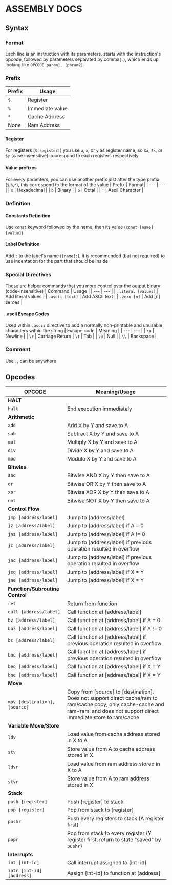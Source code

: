 # ASSEMBLY DOCS

## Syntax

### Format
Each line is an instruction with its parameters. starts with the instruction's opcode, followed by
parameters separated by comma(`,`), which ends up looking like `OPCODE param1, [param2]`

### Prefix
| Prefix | Usage |
| --- | --- |
| `$` | Register |
| `%` | Immediate value |
| `*` | Cache Address |
| None | Ram Address

#### Register
For registers (`$[register]`) you use `a`, `x`, or `y` as register name, so `$a`, `$x`, or `$y` (case insensitive) coorespond to each registers respectively

#### Value prefixes
For every paramters, you can use another prefix just after the type prefix (`$`,`%`,`*`), this correspond
to the format of the value
| Prefix | Format|
| --- | --- |
| `x` | Hexadecimal |
| `b` | Binary |
| `o` | Octal |
| `'` | Ascii Character |

### Definition
#### Constants Definition
Use `const` keyword followed by the name, then its value (`const [name] [value]`)

#### Label Definition
Add `:` to the label's name (`[name]:`), it is recommended (but not required) to use indentation for the part that should
be inside

### Special Directives
These are helper commands that you more control over the output binary (code-insensitive)
| Command | Usage |
| --- | --- |
| `.literal [values]` | Add literal values |
| `.ascii [text]` | Add ASCII text |
| `.zero [n]` | Add [n] zeroes |

#### .ascii Escape Codes
Used within `.ascii` directive to add a normally non-printable and unusable characters within the string
| Escape code | Meaning |
| --- | --- |
| `\n` | Newline |
| `\r` | Carriage Return
| `\t` | Tab |
| `\0` | Null |
| `\\` | Backspace |

### Comment
Use `;`, can be anywhere

## Opcodes
| OPCODE | Meaning/Usage |
| --- | --- |
| **HALT** |
| `halt` | End execution immediately |
| **Arithmetic** |
| `add` | Add X by Y and save to A |
| `sub` | Subtract X by Y and save to A |
| `mul` | Multiply X by Y and save to A |
| `div` | Divide X by Y and save to A |
| `mod` | Modulo X by Y and save to A |
| **Bitwise** |
| `and` | Bitwise AND X by Y then save to A |
| `or` | Bitwise OR X by Y then save to A |
| `xor` | Bitwise XOR X by Y then save to A |
| `not` | Bitwise NOT X by Y then save to A |
| **Control Flow** |
| `jmp [address/label]` | Jump to [address/label] |
| `jz [address/label]` | Jump to [address/label] if A = 0 |
| `jnz [address/label]` | Jump to [address/label] if A != 0 |
| `jc [address/label]` | Jump to [address/label] if previous operation resulted in overflow |
| `jnc [address/label]` | Jump to [address/label] if previous operation resulted in overflow |
| `jeq [address/label]` | Jump to [address/label] if X = Y |
| `jne [address/label]` | Jump to [address/label] if X = Y |
| **Function/Subroutine Control** |
| `ret` | Return from function |
| `call [address/label]` | Call function at [address/label] |
| `bz [address/label]` | Call function at [address/label] if A = 0 |
| `bnz [address/label]` | Call function at [address/label] if A != 0 |
| `bc [address/label]` | Call function at [address/label] if previous operation resulted in overflow |
| `bnc [address/label]` | Call function at [address/label] if previous operation resulted in overflow |
| `beq [address/label]` | Call function at [address/label] if X = Y |
| `bne [address/label]` | Call function at [address/label] if X = Y |
| **Move** |
| `mov [destination], [source]` | Copy from [source] to [destination]. Does not support direct cache/ram to ram/cache copy, only cache-cache and ram-ram. and does not support direct immediate store to ram/cache |
| **Variable Move/Store** |
| `ldv` | Load value from cache address stored in X to A |
| `stv` | Store value from A to cache address stored in X |
| `ldvr` | Load value from ram address stored in X to A |
| `stvr` | Store value from A to ram address stored in X |
| **Stack** |
| `push [register]` | Push [register] to stack |
| `pop [register]` | Pop from stack to [register] |
| `pushr` | Push every registers to stack (A register first) |
| `popr` | Pop from stack to every register (Y register first, return to state "saved" by `pushr`) |
| **Interrupts** |
| `int [int-id]` | Call interrupt assigned to [int-id] |
| `intr [int-id] [address]` | Assign [int-id] to function at [address] |
